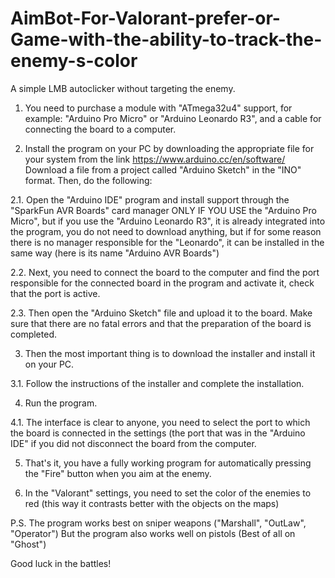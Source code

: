 # AimBot-For-Valorant-prefer-or-Game-with-the-ability-to-track-the-enemy-s-color
A simple LMB autoclicker without targeting the enemy.

1. You need to purchase a module with "ATmega32u4" support, for example: "Arduino Pro Micro" or "Arduino Leonardo R3", and a cable for connecting the board to a computer.

2. Install the program on your PC by downloading the appropriate file for your system from the link https://www.arduino.cc/en/software/
Download a file from a project called "Arduino Sketch" in the "INO" format. Then, do the following:

2.1. Open the "Arduino IDE" program and install support through the "SparkFun AVR Boards" card manager ONLY IF YOU USE the "Arduino Pro Micro", but if you use the "Arduino Leonardo R3", it is already integrated into the program, you do not need to download anything, but if for some reason there is no manager responsible for the "Leonardo", it can be installed in the same way (here is its name "Arduino AVR Boards")

2.2. Next, you need to connect the board to the computer and find the port responsible for the connected board in the program and activate it, check that the port is active. 

2.3. Then open the "Arduino Sketch" file and upload it to the board. Make sure that there are no fatal errors and that the preparation of the board is completed. 

3. Then the most important thing is to download the installer and install it on your PC. 

3.1. Follow the instructions of the installer and complete the installation. 

4. Run the program.

4.1. The interface is clear to anyone, you need to select the port to which the board is connected in the settings (the port that was in the "Arduino IDE" if you did not disconnect the board from the computer. 

5. That's it, you have a fully working program for automatically pressing the "Fire" button when you aim at the enemy.

6. In the "Valorant" settings, you need to set the color of the enemies to red (this way it contrasts better with the objects on the maps)

P.S. The program works best on sniper weapons ("Marshall", "OutLaw", "Operator")
But the program also works well on pistols (Best of all on "Ghost")

Good luck in the battles!
